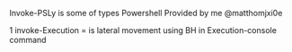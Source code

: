 Invoke-PSLy is some of types Powershell Provided by me @matthomjxi0e


1 invoke-Execution =  is lateral movement using BH in Execution-console command
